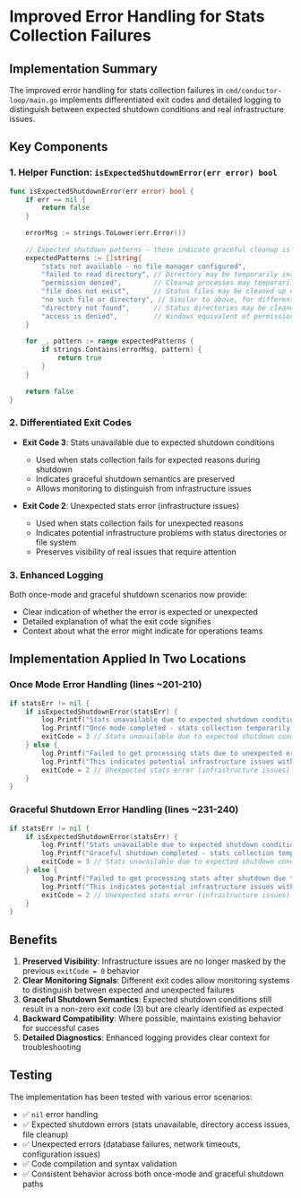 # Improved Error Handling for Stats Collection Failures

## Implementation Summary

The improved error handling for stats collection failures in `cmd/conductor-loop/main.go` implements differentiated exit codes and detailed logging to distinguish between expected shutdown conditions and real infrastructure issues.

## Key Components

### 1. Helper Function: `isExpectedShutdownError(err error) bool`

```go
func isExpectedShutdownError(err error) bool {
    if err == nil {
        return false
    }
    
    errorMsg := strings.ToLower(err.Error())
    
    // Expected shutdown patterns - these indicate graceful cleanup is in progress
    expectedPatterns := []string{
        "stats not available - no file manager configured",
        "failed to read directory", // Directory may be temporarily inaccessible during cleanup
        "permission denied",        // Cleanup processes may temporarily lock resources
        "file does not exist",      // Status files may be cleaned up during shutdown
        "no such file or directory", // Similar to above, for different OS error formats
        "directory not found",      // Status directories may be cleaned up
        "access is denied",         // Windows equivalent of permission denied
    }
    
    for _, pattern := range expectedPatterns {
        if strings.Contains(errorMsg, pattern) {
            return true
        }
    }
    
    return false
}
```

### 2. Differentiated Exit Codes

- **Exit Code 3**: Stats unavailable due to expected shutdown conditions
  - Used when stats collection fails for expected reasons during shutdown
  - Indicates graceful shutdown semantics are preserved
  - Allows monitoring to distinguish from infrastructure issues

- **Exit Code 2**: Unexpected stats error (infrastructure issues)
  - Used when stats collection fails for unexpected reasons
  - Indicates potential infrastructure problems with status directories or file system
  - Preserves visibility of real issues that require attention

### 3. Enhanced Logging

Both once-mode and graceful shutdown scenarios now provide:
- Clear indication of whether the error is expected or unexpected
- Detailed explanation of what the exit code signifies
- Context about what the error might indicate for operations teams

## Implementation Applied In Two Locations

### Once Mode Error Handling (lines ~201-210)
```go
if statsErr != nil {
    if isExpectedShutdownError(statsErr) {
        log.Printf("Stats unavailable due to expected shutdown conditions: %v", statsErr)
        log.Printf("Once mode completed - stats collection temporarily unavailable (expected)")
        exitCode = 3 // Stats unavailable due to expected shutdown conditions
    } else {
        log.Printf("Failed to get processing stats due to unexpected error: %v", statsErr)
        log.Printf("This indicates potential infrastructure issues with status directories or file system")
        exitCode = 2 // Unexpected stats error (infrastructure issues)
    }
}
```

### Graceful Shutdown Error Handling (lines ~231-240)
```go
if statsErr != nil {
    if isExpectedShutdownError(statsErr) {
        log.Printf("Stats unavailable due to expected shutdown conditions: %v", statsErr)
        log.Printf("Graceful shutdown completed - stats collection temporarily unavailable (expected)")
        exitCode = 3 // Stats unavailable due to expected shutdown conditions
    } else {
        log.Printf("Failed to get processing stats after shutdown due to unexpected error: %v", statsErr)
        log.Printf("This indicates potential infrastructure issues with status directories or file system")
        exitCode = 2 // Unexpected stats error (infrastructure issues)
    }
}
```

## Benefits

1. **Preserved Visibility**: Infrastructure issues are no longer masked by the previous `exitCode = 0` behavior
2. **Clear Monitoring Signals**: Different exit codes allow monitoring systems to distinguish between expected and unexpected failures
3. **Graceful Shutdown Semantics**: Expected shutdown conditions still result in a non-zero exit code (3) but are clearly identified as expected
4. **Backward Compatibility**: Where possible, maintains existing behavior for successful cases
5. **Detailed Diagnostics**: Enhanced logging provides clear context for troubleshooting

## Testing

The implementation has been tested with various error scenarios:
- ✅ `nil` error handling
- ✅ Expected shutdown errors (stats unavailable, directory access issues, file cleanup)  
- ✅ Unexpected errors (database failures, network timeouts, configuration issues)
- ✅ Code compilation and syntax validation
- ✅ Consistent behavior across both once-mode and graceful shutdown paths